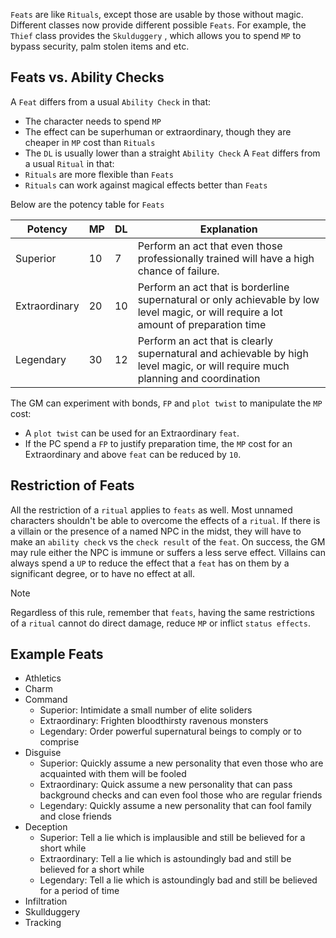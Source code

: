 `Feats` are like `Rituals`, except those are usable by those without magic. Different classes now provide different possible `Feats`. For example, the `Thief` class provides the `Skulduggery` , which allows you to spend `MP` to bypass security, palm stolen items and etc.

## Feats vs. Ability Checks
A `Feat` differs from a usual `Ability Check` in that:
* The character needs to spend `MP`
* The effect can be superhuman or extraordinary, though they are cheaper in `MP` cost than `Rituals`
* The `DL` is usually lower than a straight `Ability Check`
A `Feat` differs from a usual `Ritual` in that:
* `Rituals` are more flexible than `Feats`
* `Rituals` can work against magical effects better than `Feats`

Below are the potency table for `Feats`

|Potency|MP|DL|Explanation|
|----|----|----|----|
|Superior|10|7|Perform an act that even those professionally trained will have a high chance of failure.|
|Extraordinary|20|10|Perform an act that is borderline supernatural or only achievable by low level magic, or will require a lot amount of preparation time|
|Legendary|30|12|Perform an act that is clearly supernatural and achievable by high level magic, or will require much planning and coordination|

The GM can experiment with bonds, `FP` and `plot twist` to manipulate the `MP` cost:
* A `plot twist` can be used for an Extraordinary `feat`. 
* If the PC spend a `FP` to justify preparation time, the `MP` cost for an Extraordinary and above `feat` can be reduced by `10`. 

## Restriction of Feats
All the restriction of a `ritual` applies to `feats` as well. Most unnamed characters shouldn't be able to overcome the effects of a `ritual`. If there is a villain or the presence of a named NPC in the midst, they will have to make an `ability check` vs the `check result` of the `feat`. On success, the GM may rule either the NPC is immune or suffers a less serve effect. Villains can always spend a `UP` to reduce the effect that a `feat` has on them by a significant degree, or to have no effect at all.

> [!NOTE]
> Regardless of this rule, remember that `feats`, having the same restrictions of a `ritual` cannot do direct damage, reduce `MP` or inflict `status effects`.
## Example Feats
* Athletics
* Charm
* Command
	* Superior: Intimidate a small number of elite soliders
	* Extraordinary: Frighten bloodthirsty ravenous monsters 
	* Legendary: Order powerful supernatural beings to comply or to comprise
* Disguise
	* Superior: Quickly assume a new personality that even those who are acquainted with them will be fooled
	* Extraordinary: Quick assume a new personality that can pass background checks and can even fool those who are regular friends
	* Legendary: Quickly assume a new personality that can fool family and close friends
* Deception
	* Superior: Tell a lie which is implausible and still be believed for a short while
	* Extraordinary: Tell a lie which is astoundingly bad and still be believed for a short while
	* Legendary: Tell a lie which is astoundingly bad and still be believed for a period of time
* Infiltration
* Skullduggery
* Tracking